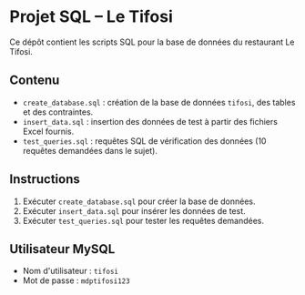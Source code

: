 # Projet SQL – Le Tifosi

Ce dépôt contient les scripts SQL pour la base de données du restaurant Le Tifosi.

## Contenu

- `create_database.sql` : création de la base de données `tifosi`, des tables et des contraintes.
- `insert_data.sql` : insertion des données de test à partir des fichiers Excel fournis.
- `test_queries.sql` : requêtes SQL de vérification des données (10 requêtes demandées dans le sujet).

## Instructions

1. Exécuter `create_database.sql` pour créer la base de données.
2. Exécuter `insert_data.sql` pour insérer les données de test.
3. Exécuter `test_queries.sql` pour tester les requêtes demandées.

## Utilisateur MySQL

- Nom d'utilisateur : `tifosi`
- Mot de passe : `mdptifosi123`


